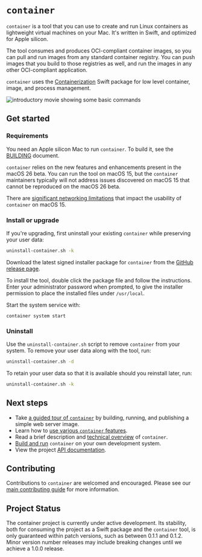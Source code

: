 # `container`

`container` is a tool that you can use to create and run Linux containers as lightweight virtual machines on your Mac. It's written in Swift, and optimized for Apple silicon.

The tool consumes and produces OCI-compliant container images, so you can pull and run images from any standard container registry. You can push images that you build to those registries as well, and run the images in any other OCI-compliant application.

`container` uses the [Containerization](https://github.com/apple/containerization) Swift package for low level container, image, and process management.

![introductory movie showing some basic commands](./docs/assets/landing-movie.gif)

## Get started

### Requirements

You need an Apple silicon Mac to run `container`. To build it, see the [BUILDING](./BUILDING.md) document.

`container` relies on the new features and enhancements present in the macOS 26 beta. You can run the tool on macOS 15, but the `container` maintainers typically will not address issues discovered on macOS 15 that cannot be reproduced on the macOS 26 beta.

There are [significant networking limitations](/docs/technical-overview.md#macos-15-limitations) that impact the usability of `container` on macOS 15.

### Install or upgrade

If you're upgrading, first uninstall your existing `container` while preserving your user data:

```bash
uninstall-container.sh -k
```

Download the latest signed installer package for `container` from the [GitHub release page](https://github.com/apple/container/releases).

To install the tool, double click the package file and follow the instructions. Enter your administrator password when prompted, to give the installer permission to place the installed files under `/usr/local`.

Start the system service with:

```
container system start
```

### Uninstall

Use the `uninstall-container.sh` script to remove `container` from your system. To remove your user data along with the tool, run:

```bash
uninstall-container.sh -d
```

To retain your user data so that it is available should you reinstall later, run:

```bash
uninstall-container.sh -k
```

## Next steps

- Take [a guided tour of `container`](./docs/tutorial.md) by building, running, and publishing a simple web server image.
- Learn how to [use various `container` features](./docs/how-to.md).
- Read a brief description and [technical overview](./docs/technical-overview.md) of `container`.
- [Build and run](./BUILDING.md) `container` on your own development system.
- View the project [API documentation](https://apple.github.io/container/documentation/).

## Contributing

Contributions to `container` are welcomed and encouraged. Please see our [main contributing guide](https://github.com/apple/containerization/blob/main/CONTRIBUTING.md) for more information.

## Project Status

The container project is currently under active development. Its stability, both for consuming the project as a Swift package and the `container` tool, is only guaranteed within patch versions, such as between 0.1.1 and 0.1.2. Minor version number releases may include breaking changes until we achieve a 1.0.0 release.
